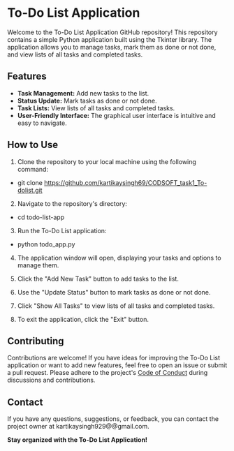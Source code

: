# To-Do List Application

Welcome to the To-Do List Application GitHub repository! This repository contains a simple Python application built using the Tkinter library. The application allows you to manage tasks, mark them as done or not done, and view lists of all tasks and completed tasks.

## Features

- **Task Management:** Add new tasks to the list.
- **Status Update:** Mark tasks as done or not done.
- **Task Lists:** View lists of all tasks and completed tasks.
- **User-Friendly Interface:** The graphical user interface is intuitive and easy to navigate.

## How to Use

1. Clone the repository to your local machine using the following command:

* git clone https://github.com/kartikaysingh69/CODSOFT_task1_To-dolist.git

2. Navigate to the repository's directory:

* cd todo-list-app

3. Run the To-Do List application:

* python todo_app.py


4. The application window will open, displaying your tasks and options to manage them.

5. Click the "Add New Task" button to add tasks to the list.
6. Use the "Update Status" button to mark tasks as done or not done.
7. Click "Show All Tasks" to view lists of all tasks and completed tasks.
8. To exit the application, click the "Exit" button.

## Contributing

Contributions are welcome! If you have ideas for improving the To-Do List application or want to add new features, feel free to open an issue or submit a pull request. Please adhere to the project's [Code of Conduct](CODE_OF_CONDUCT.md) during discussions and contributions.

## Contact

If you have any questions, suggestions, or feedback, you can contact the project owner at kartikaysingh929@@gmail.com.

**Stay organized with the To-Do List Application!**





